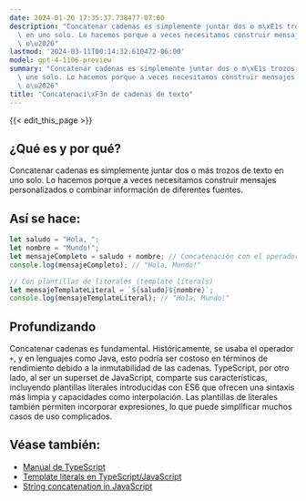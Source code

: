 ```yaml
---
date: 2024-01-20 17:35:37.738477-07:00
description: "Concatenar cadenas es simplemente juntar dos o m\xE1s trozos de texto\
  \ en uno solo. Lo hacemos porque a veces necesitamos construir mensajes personalizados\
  \ o\u2026"
lastmod: '2024-03-11T00:14:32.610472-06:00'
model: gpt-4-1106-preview
summary: "Concatenar cadenas es simplemente juntar dos o m\xE1s trozos de texto en\
  \ uno solo. Lo hacemos porque a veces necesitamos construir mensajes personalizados\
  \ o\u2026"
title: "Concatenaci\xF3n de cadenas de texto"
---
```


{{< edit_this_page >}}

## ¿Qué es y por qué?
Concatenar cadenas es simplemente juntar dos o más trozos de texto en uno solo. Lo hacemos porque a veces necesitamos construir mensajes personalizados o combinar información de diferentes fuentes.

## Así se hace:
```TypeScript
let saludo = "Hola, ";
let nombre = "Mundo!";
let mensajeCompleto = saludo + nombre; // Concatenación con el operador +
console.log(mensajeCompleto); // "Hola, Mundo!"

// Con plantillas de literales (template literals)
let mensajeTemplateLiteral = `${saludo}${nombre}`;
console.log(mensajeTemplateLiteral); // "Hola, Mundo!"

```

## Profundizando
Concatenar cadenas es fundamental. Históricamente, se usaba el operador `+`, y en lenguajes como Java, esto podría ser costoso en términos de rendimiento debido a la inmutabilidad de las cadenas. TypeScript, por otro lado, al ser un superset de JavaScript, comparte sus características, incluyendo plantillas literales introducidas con ES6 que ofrecen una sintaxis más limpia y capacidades como interpolación. Las plantillas de literales también permiten incorporar expresiones, lo que puede simplificar muchos casos de uso complicados.

## Véase también:
- [Manual de TypeScript](https://www.typescriptlang.org/docs/)
- [Template literals en TypeScript/JavaScript](https://developer.mozilla.org/es/docs/Web/JavaScript/Reference/Template_literals)
- [String concatenation in JavaScript](https://developer.mozilla.org/en-US/docs/Web/JavaScript/Reference/Operators/Addition#string_concatenation)
